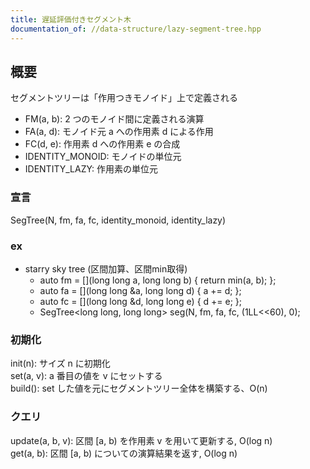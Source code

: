 ```yaml
---
title: 遅延評価付きセグメント木
documentation_of: //data-structure/lazy-segment-tree.hpp
---
```


## 概要

セグメントツリーは「作用つきモノイド」上で定義される
- FM(a, b): 2 つのモノイド間に定義される演算
- FA(a, d): モノイド元 a への作用素 d による作用
- FC(d, e): 作用素 d への作用素 e の合成
- IDENTITY_MONOID: モノイドの単位元
- IDENTITY_LAZY: 作用素の単位元

### 宣言

SegTree(N, fm, fa, fc, identity_monoid, identity_lazy)

### ex

- starry sky tree (区間加算、区間min取得)
  - auto fm = [](long long a, long long b) { return min(a, b); };
  - auto fa = [](long long &a, long long d) { a += d; };
  - auto fc = [](long long &d, long long e) { d += e; };
  - SegTree<long long, long long> seg(N, fm, fa, fc, (1LL<<60), 0);

### 初期化

init(n): サイズ n に初期化<br>
set(a, v): a 番目の値を v にセットする<br>
build(): set した値を元にセグメントツリー全体を構築する、O(n)<br>

### クエリ

update(a, b, v): 区間 [a, b) を作用素 v を用いて更新する, O(log n)<br>
get(a, b): 区間 [a, b) についての演算結果を返す, O(log n)<br>

